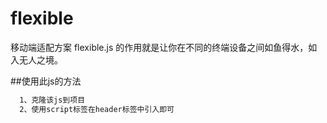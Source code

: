 # flexible
移动端适配方案 flexible.js 的作用就是让你在不同的终端设备之间如鱼得水，如入无人之境。

##使用此js的方法
```bash
  1、克隆该js到项目
  2、使用script标签在header标签中引入即可
```
